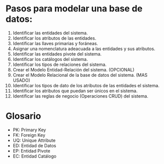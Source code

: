 # Pasos para modelar una base de datos: 

1. Identificar las entidades del sistema.
2. Identificar los atributos de las entidades.
3. Identificar las llaves primarias y foráneas.
4. Asignar una nomenclatura adeacuada a las entidades y sus atributos.
5. Identificar las entidades pivote del sistema.
6. Identificar los catálogos del sistema.
7. Identificar los tipos de relaciones del sistema.
8. Crear el Modelo Entidad-Relación del sistema. (OPCIONAL)
9. Crear el Modelo Relacional de la base de datos del sistema. (MAS USADO)
10. Identificar los tipos de dato de los atributos de las entidades el sistema.
11. Identificar los atributos que puedan ser únicos en el sistema.
12. Identificar las reglas de negocio (Operaciones CRUD) del sistema.

# Glosario 

- PK: Primary Key
- FK: Foreign Key
- UQ: Unique Attribute
- ED: Entidad de Datos
- EP: Entidad Pivote
- EC: Entidad Catálogo
















